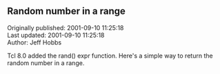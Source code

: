 ## Random number in a range  
Originally published: 2001-09-10 11:25:18  
Last updated: 2001-09-10 11:25:18  
Author: Jeff Hobbs  
  
Tcl 8.0 added the rand() expr function.  Here's a simple way to return the random number in a range.